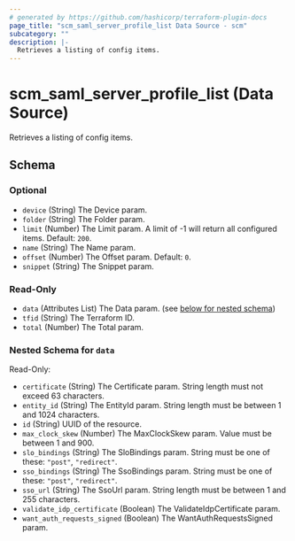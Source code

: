 ```yaml
---
# generated by https://github.com/hashicorp/terraform-plugin-docs
page_title: "scm_saml_server_profile_list Data Source - scm"
subcategory: ""
description: |-
  Retrieves a listing of config items.
---
```


# scm_saml_server_profile_list (Data Source)

Retrieves a listing of config items.



<!-- schema generated by tfplugindocs -->
## Schema

### Optional

- `device` (String) The Device param.
- `folder` (String) The Folder param.
- `limit` (Number) The Limit param. A limit of -1 will return all configured items. Default: `200`.
- `name` (String) The Name param.
- `offset` (Number) The Offset param. Default: `0`.
- `snippet` (String) The Snippet param.

### Read-Only

- `data` (Attributes List) The Data param. (see [below for nested schema](#nestedatt--data))
- `tfid` (String) The Terraform ID.
- `total` (Number) The Total param.

<a id="nestedatt--data"></a>
### Nested Schema for `data`

Read-Only:

- `certificate` (String) The Certificate param. String length must not exceed 63 characters.
- `entity_id` (String) The EntityId param. String length must be between 1 and 1024 characters.
- `id` (String) UUID of the resource.
- `max_clock_skew` (Number) The MaxClockSkew param. Value must be between 1 and 900.
- `slo_bindings` (String) The SloBindings param. String must be one of these: `"post"`, `"redirect"`.
- `sso_bindings` (String) The SsoBindings param. String must be one of these: `"post"`, `"redirect"`.
- `sso_url` (String) The SsoUrl param. String length must be between 1 and 255 characters.
- `validate_idp_certificate` (Boolean) The ValidateIdpCertificate param.
- `want_auth_requests_signed` (Boolean) The WantAuthRequestsSigned param.
